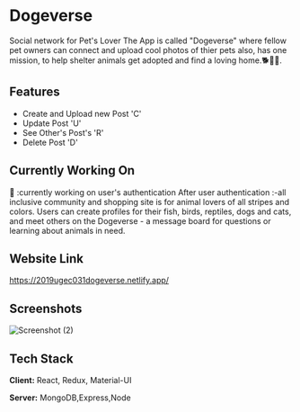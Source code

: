 
# Dogeverse
Social network for Pet's Lover
The App is called "Dogeverse" where fellow pet owners can connect and upload cool photos of thier pets also,
has one mission, to help shelter animals get adopted and find a loving home.🐕🐩🐶.


## Features

- Create and Upload new Post 'C'
- Update Post 'U'
- See Other's Post's 'R'
- Delete Post 'D'


## Currently  Working On
📢 :currently working on user's authentication
After user authentication :-all inclusive community and shopping site is for animal lovers of all stripes and colors. Users can create profiles for their fish, birds, reptiles, dogs and cats, and meet others on the Dogeverse - a message board for questions or learning about animals in need.

## Website Link
https://2019ugec031dogeverse.netlify.app/

## Screenshots

![Screenshot (2)](https://user-images.githubusercontent.com/78685271/176116464-7d9c1832-a3be-4a22-a06c-a7eff9124fdf.png)

## Tech Stack

**Client:** React, Redux, Material-UI

**Server:** MongoDB,Express,Node

